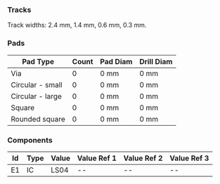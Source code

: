 
### Tracks

Track widths: 2.4 mm, 1.4 mm, 0.6 mm, 0.3 mm.

### Pads 

| Pad Type | Count | Pad Diam | Drill Diam |
|--|--|--|--|
| Via | 0 | 0 mm | 0 mm |
| Circular - small | 0 | 0 mm | 0 mm |
| Circular - large | 0 | 0 mm | 0 mm |
| Square | 0 | 0 mm | 0 mm |
| Rounded square | 0 | 0 mm | 0 mm |

### Components

| Id | Type | Value | Value Ref 1 | Value Ref 2 | Value Ref 3 |
|--|--|--|--|--|--|
| E1 | IC | LS04 |--|--|--|